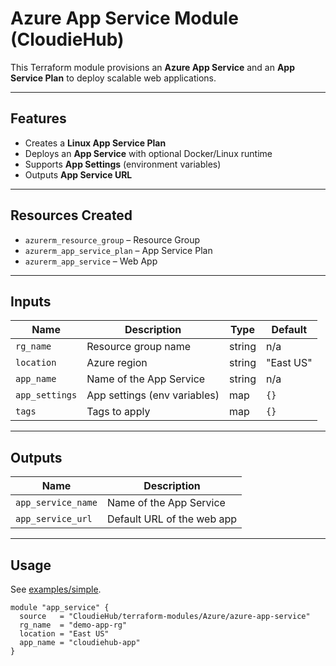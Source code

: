 # Azure App Service Module (CloudieHub)

This Terraform module provisions an **Azure App Service** and an **App Service Plan** to deploy scalable web applications.

---

## Features
- Creates a **Linux App Service Plan**  
- Deploys an **App Service** with optional Docker/Linux runtime  
- Supports **App Settings** (environment variables)  
- Outputs **App Service URL**  

---

## Resources Created
- `azurerm_resource_group` – Resource Group  
- `azurerm_app_service_plan` – App Service Plan  
- `azurerm_app_service` – Web App  

---

## Inputs
| Name           | Description                     | Type   | Default   |
|----------------|---------------------------------|--------|-----------|
| `rg_name`      | Resource group name             | string | n/a       |
| `location`     | Azure region                    | string | "East US" |
| `app_name`     | Name of the App Service         | string | n/a       |
| `app_settings` | App settings (env variables)    | map    | `{}`      |
| `tags`         | Tags to apply                   | map    | `{}`      |

---

## Outputs
| Name              | Description                    |
|-------------------|--------------------------------|
| `app_service_name` | Name of the App Service        |
| `app_service_url`  | Default URL of the web app     |

---

## Usage
See [examples/simple](./examples/simple).

```hcl
module "app_service" {
  source   = "CloudieHub/terraform-modules/Azure/azure-app-service"
  rg_name  = "demo-app-rg"
  location = "East US"
  app_name = "cloudiehub-app"
}
